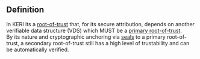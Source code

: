 ## Definition

In KERI its a [root-of-trust](root-of-trust) that, for its secure attribution, depends on another verifiable data structure (VDS) which MUST be a [primary root-of-trust](primary-root-of-trust).  
By its nature and cryptographic anchoring via [seals](seal) to a primary root-of-trust, a secondary root-of-trust still has a high level of trustability and can be automatically verified.
